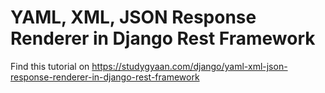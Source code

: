 # YAML, XML, JSON Response Renderer in Django Rest Framework

Find this tutorial on https://studygyaan.com/django/yaml-xml-json-response-renderer-in-django-rest-framework
